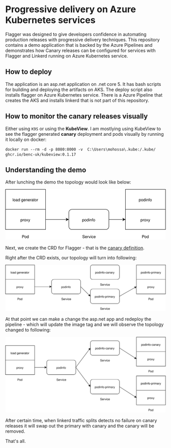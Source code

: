 
# Progressive delivery on Azure Kubernetes services

Flagger was designed to give developers confidence in automating production releases with progressive delivery techniques. This repository contains a demo application that is backed by the Azure Pipelines and demonstrates how Canary releases can be configured for services with Flagger and Linkerd running on Azure Kubernetes service. 

## How to deploy

The application is an asp.net application on .net core 5. It has bash scripts for building and deploying the artifacts on AKS. The deploy script also installs flagger on Azure Kubernetes service. There is a Azure Pipeline that creates the AKS and installs linkerd that is not part of this repository.

## How to monitor the canary releases visually

Either using ```K9S``` or using the **KubeView**. I am mostlying using KubeView to see the flagger generated __canary__ deployment and pods visually by running it locally on docker:

```
docker run --rm -d -p 8080:8000 -v  C:\Users\mohossa\.kube:/.kube/ ghcr.io/benc-uk/kubeview:0.1.17
```

## Understanding the demo
After lunching the demo the topology would look like below:

![Topology](./images/simple-topology.svg "Topology")

Next, we create the CRD for Flagger - that is the [canary definition](.src/manifests/bocanary-canary.yml).

Right after the CRD exists, our topology will turn into following:


![Topology](./images/initialized.svg "Topology")

At that point we can make a change the asp.net app and redeploy the pipeline - which will update the image tag and we will observe the topology changed to following: 

![Topology](./images/ongoing.svg "Topology")

After certain time, when linkerd traffic splits detects no failure on canary releases it will swap out the primary with canary and the canary will be removed.

That's all.

